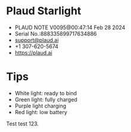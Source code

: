 # Plaud Starlight

* PLAUD NOTE V0095@00:47:14 Feb 28 2024
* Serial No.:888335899717634886
* support@plaud.ai
* +1 307-620-5674
* https://plaud.ai

# Tips

* White light: ready to bind
* Green light: fully charged
* Purple light charging
* Red light: low battery

Test test 123. 